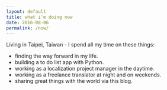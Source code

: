 ```yaml
---
layout: default
title: what i'm doing now
date: 2016-08-06
permalink: /now/
---
```


Living in Taipei, Taiwan - I spend all my time on these things:
<ul class="dashed">
  <li>finding the way forward in my life.</li>
  <li>building a to do list app with Python.</li>
  <li>working as a localization project manager in the daytime.</li>
  <li>working as a freelance translator at night and on weekends.</li>
  <li>sharing great things with the world via this blog.</li>
</ul>
